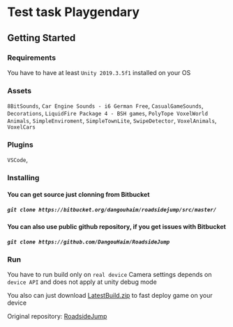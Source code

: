 # Test task Playgendary

## Getting Started

### Requirements

You have to have at least `Unity 2019.3.5f1` installed on your OS

### Assets
`8BitSounds`,
`Car Engine Sounds - i6 German Free`,
`CasualGameSounds`,
`Decorations`,
`LiquidFire Package 4 - BSH games`,
`PolyTope VoxelWorld Animals`,
`SimpleEnviroment`,
`SimpleTownLite`,
`SwipeDetector`,
`VoxelAnimals`,
`VoxelCars`

### Plugins
`VSCode`,

### Installing

#### You can get source just clonning from Bitbucket
##### `git clone https://bitbucket.org/dangouhaim/roadsidejump/src/master/`
#### You can also use public github repository, if you get issues with Bitbucket
##### `git clone https://github.com/DangouHaim/RoadsideJump`

### Run
You have to run build only on `real device`
Camera settings depends on `device API` and does not apply at unity debug mode

You also can just download [LatestBuild.zip](https://github.com/DangouHaim/RoadsideJump/blob/master/LatestBuild.zip) to fast deploy game on your device

Original repository: [RoadsideJump](https://github.com/DangouHaim/RoadsideJump)